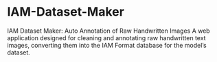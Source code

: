 # IAM-Dataset-Maker
IAM Dataset Maker: Auto Annotation of Raw Handwritten Images A web application designed for cleaning and annotating raw handwritten text images, converting them into the IAM Format database for the model’s dataset.
